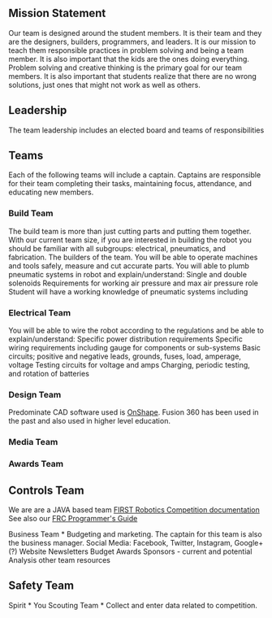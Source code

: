 ## Mission Statement
Our team is designed around the student members.  It is their team and they are the designers, builders, programmers, and leaders.  It is our mission to teach them responsible practices in problem solving and being a team member.  It is also important that the kids are the ones doing everything.  Problem solving and creative thinking is the primary goal for our team members.  It is also important that students realize that there are no wrong solutions, just ones that might not work as well as others.  

## Leadership
The team leadership includes an elected board and teams of responsibilities

## Teams
Each of the following teams will include a captain. Captains are responsible for their team completing their tasks, maintaining focus, attendance, and educating new members.

### Build Team
The build team is more than just cutting parts and putting them together. With our current team size, if you are interested in building the robot you should be familiar with all subgroups: electrical, pneumatics, and fabrication. The builders of the team. You will be able to operate machines and tools safely, measure and cut accurate parts. You will able to plumb pneumatic systems in robot and explain/understand: 
Single and double solenoids Requirements for working air pressure and max air pressure
role Student will have a working knowledge of pneumatic systems including

### Electrical Team
You will be able to wire the robot according to the regulations and be able to explain/understand:
Specific power distribution requirements
Specific wiring requirements including gauge for components or sub-systems
Basic circuits; positive and negative leads, grounds, fuses, load, amperage, voltage
Testing circuits for voltage and amps
Charging, periodic testing, and rotation of batteries

### Design Team
Predominate CAD software used is [OnShape](https://www.onshape.com/en/). Fusion 360 has been used in the past and also used in higher level education.

### Media Team

### Awards Team

## Controls Team
We are are a JAVA based team
[FIRST Robotics Competition documentation](https://docs.wpilib.org/en/stable/) 
See also our [FRC Programmer's Guide](https://drive.google.com/open?id=1v9sIQtPMQv8u0LGnApJ6ncwJRa5pz8h7aXgLoGnh7lw)

Business Team *
Budgeting and marketing. The captain for this team is also the business manager. 
Social Media: Facebook, Twitter, Instagram, Google+ (?)
Website
Newsletters
Budget
Awards
Sponsors - current and potential
Analysis other team resources

## Safety Team


Spirit *
You 
Scouting Team *
Collect and enter data related to competition.

